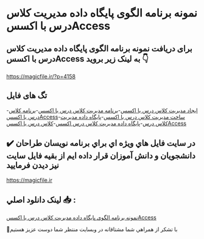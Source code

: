 # نمونه برنامه الگوی پایگاه داده مدیریت کلاس درس با اکسسAccess

## برای دریافت نمونه برنامه الگوی پایگاه داده مدیریت کلاس درس با اکسسAccess به لینک زیر بروید 👇

https://magicfile.ir/?p=4158

## تگ های فایل

-[ایجاد مدیریت کلاس درس با اکسس](https://magicfile.ir/product/%d8%a7%d9%84%da%af%d9%88%db%8c-%d9%be%d8%a7%db%8c%da%af%d8%a7%d9%87-%d8%af%d8%a7%d8%af%d9%87-%d9%85%d8%af%db%8c%d8%b1%db%8c%d8%aa-%da%a9%d9%84%d8%a7%d8%b3-%d8%af%d8%b1%d8%b3-%d8%a8%d8%a7-%d8%a7%da%a9%d8%b3%d8%b3access/)-[برنامه مدیریت کلاس درس با اکسس](https://magicfile.ir/product/%d8%a7%d9%84%da%af%d9%88%db%8c-%d9%be%d8%a7%db%8c%da%af%d8%a7%d9%87-%d8%af%d8%a7%d8%af%d9%87-%d9%85%d8%af%db%8c%d8%b1%db%8c%d8%aa-%da%a9%d9%84%d8%a7%d8%b3-%d8%af%d8%b1%d8%b3-%d8%a8%d8%a7-%d8%a7%da%a9%d8%b3%d8%b3access/)-[برنامه کلاس درس با اکسسAccess](https://magicfile.ir/product/%d8%a7%d9%84%da%af%d9%88%db%8c-%d9%be%d8%a7%db%8c%da%af%d8%a7%d9%87-%d8%af%d8%a7%d8%af%d9%87-%d9%85%d8%af%db%8c%d8%b1%db%8c%d8%aa-%da%a9%d9%84%d8%a7%d8%b3-%d8%af%d8%b1%d8%b3-%d8%a8%d8%a7-%d8%a7%da%a9%d8%b3%d8%b3access/)-[ساخت مدیریت کلاس درس با اکسس](https://magicfile.ir/product/%d8%a7%d9%84%da%af%d9%88%db%8c-%d9%be%d8%a7%db%8c%da%af%d8%a7%d9%87-%d8%af%d8%a7%d8%af%d9%87-%d9%85%d8%af%db%8c%d8%b1%db%8c%d8%aa-%da%a9%d9%84%d8%a7%d8%b3-%d8%af%d8%b1%d8%b3-%d8%a8%d8%a7-%d8%a7%da%a9%d8%b3%d8%b3access/)-[پایگاه داده مدیریت کلاس درس](https://magicfile.ir/product/%d8%a7%d9%84%da%af%d9%88%db%8c-%d9%be%d8%a7%db%8c%da%af%d8%a7%d9%87-%d8%af%d8%a7%d8%af%d9%87-%d9%85%d8%af%db%8c%d8%b1%db%8c%d8%aa-%da%a9%d9%84%d8%a7%d8%b3-%d8%af%d8%b1%d8%b3-%d8%a8%d8%a7-%d8%a7%da%a9%d8%b3%d8%b3access/)-[پایگاه داده مدیریت کلاس درس اکسس](https://magicfile.ir/product/%d8%a7%d9%84%da%af%d9%88%db%8c-%d9%be%d8%a7%db%8c%da%af%d8%a7%d9%87-%d8%af%d8%a7%d8%af%d9%87-%d9%85%d8%af%db%8c%d8%b1%db%8c%d8%aa-%da%a9%d9%84%d8%a7%d8%b3-%d8%af%d8%b1%d8%b3-%d8%a8%d8%a7-%d8%a7%da%a9%d8%b3%d8%b3access/)-[کلاس درس با اکسسAccess](https://magicfile.ir/product/%d8%a7%d9%84%da%af%d9%88%db%8c-%d9%be%d8%a7%db%8c%da%af%d8%a7%d9%87-%d8%af%d8%a7%d8%af%d9%87-%d9%85%d8%af%db%8c%d8%b1%db%8c%d8%aa-%da%a9%d9%84%d8%a7%d8%b3-%d8%af%d8%b1%d8%b3-%d8%a8%d8%a7-%d8%a7%da%a9%d8%b3%d8%b3access/)

## ✔️ در سايت فايل هاي ويژه اي براي برنامه نويسان طراحان دانشجويان و دانش آموزان قرار داده ايم از بقيه فايل سايت نيز ديدن فرماييد

https://magicfile.ir


## لينک دانلود اصلي 📥 :

[نمونه برنامه الگوی پایگاه داده مدیریت کلاس درس با اکسسAccess](https://magicfile.ir/product/%d8%a7%d9%84%da%af%d9%88%db%8c-%d9%be%d8%a7%db%8c%da%af%d8%a7%d9%87-%d8%af%d8%a7%d8%af%d9%87-%d9%85%d8%af%db%8c%d8%b1%db%8c%d8%aa-%da%a9%d9%84%d8%a7%d8%b3-%d8%af%d8%b1%d8%b3-%d8%a8%d8%a7-%d8%a7%da%a9%d8%b3%d8%b3access/) 


🙏با تشکر از همراهي شما مشتاقانه در وبسایت منتظر شما دوست عزیز هستیم

